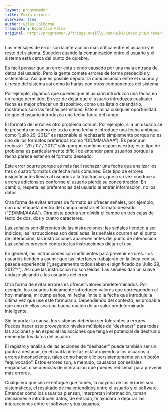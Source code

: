 ```yaml
---
layout: programador
title: Evita errores
overview: true
author: Giles Colborne
translator: Espartaco Palma
original: http://programmer.97things.oreilly.com/wiki/index.php/Prevent_Errors
---
```


Los mensajes de error son la interacción más crítica entre el usuario y
el resto del sistema. Suceden cuando la comunicación entre el usuario y
el sistema está cerca del punto de quiebre.

Es fácil pensar que un error está siendo causado por una mala entrada de
datos del usuario. Pero la gente comete errores de forma predecible y
sistemática. Así que es posible depurar la comunicación entre el usuario
y el resto del sistema así como lo harías con otros componentes del
sistema.

Por ejemplo, digamos que quieres que el usuario introduzca una fecha en
un rango permitido. En vez de dejar que el usuario introduzca cualquier
fecha es mejor ofrecer un dispositivo, como una lista o calendario,
mostrando sólo las fechas permitidas. Esto elimina cualquier oportunidad
de que el usuario introduzca una fecha fuera del rango.

El formato del error es otro problema común. Por ejemplo, si a un
usuario se le presenta un campo de texto como fecha e introduce una
fecha ambigua como “Julio 29, 2012” es razonable el rechazarlo
simplemente porque no es uno de los formatos preferidos (como
“DD/MM/AAAA”). Es peor aún rechazar “29 / 07 / 2012” sólo porque
contiene espacios extra; este tipo de problema es particularmente
difícil de entender para usuarios porque la fecha parece estar en el
formato deseado.

Este error ocurre porque es más fácil rechazar una fecha que analizar
los tres o cuatro formatos de fecha más comunes. Este tipo de errores
insignificantes llevan al usuarios a la frustración, que a su vez
conduce a errores adicionales conforme el usuario pierde su
concentración. En cambio, respeta las preferencias del usuario al entrar
información, no los datos.

Otra forma de evitar errores de formato es ofrecer señales, por ejemplo,
con una etiqueta dentro del campo mostrar el formato deseado
(“DD/MM/AAAA”). Otra pista podría ser dividir el campo en tres cajas de
texto de dos, dos y cuatro caracteres.

Las señales son diferentes de las instrucciones: las señales tienden a
ser indicios; las instrucciones son detalladas; las señales ocurren en
el punto de interacción; las instrucciones aparecen antes del punto de
interacción. Las señales proveen contexto; las instrucciones dictan el
uso.

En general, las instrucciones son ineficientes para prevenir errores.
Los usuarios tienden a asumir que las interfaces trabajarán en la línea
con su pasada experiencia (“¿seguramente todos saben el significado de
‘Julio 29, 2012’?”). Así que las instrucción no son leídas. Las señales
dan un suave codazo alejando a los usuarios del error.

Otra forma de evitar errores es ofrecer valores predeterminados. Por
ejemplo, los usuarios típicamente introducen valores que corresponden al
hoy, mañana, mi cumpleaños, mi fecha límite o la fecha que introduje la
última vez que usé este formulario. Dependiendo del contexto, es
probable que uno de ellos sea una buena opción de un valor
predeterminado inteligente.

Sin importar la causa, los sistemas deberían ser tolerantes a errores.
Puedes hacer esto proveyendo niveles múltiples de “deshacer” para todas
las acciones y en especial las acciones que tenga el potencial de
destruir o enmendar los datos del usuario.

El registro y análisis de las acciones de “deshacer” puede también ser
un punto a destacar, en el cual la interfaz está atrayendo a los
usuarios a errores inconscientes, tales como hacer clic persistentemente
en un botón “equivocado”. Estos errores son, a menudo, causados por
señales engañosas o secuencias de interacción que puedes rediseñar para
prevenir más errores.

Cualquiera que sea el enfoque que tomes, la mayoría de los errores son
sistemáticos, el resultado de malentendidos entre el usuario y el
software. Entender cómo los usuarios piensan, interpretan información,
toman decisiones e introducen datos, de entrada, te ayudará a depurar
las interacciones entre el software y tus usuarios.
